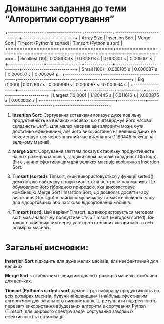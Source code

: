 # Домашнє завдання до теми “Алгоритми сортування”

+------------------+------------------+--------------+-----------------------------+---------------------------+
| Array Size | Insertion Sort | Merge Sort | Timsort (Python's sorted) | Timsort
(Python's sort) |
+==================+==================+==============+=============================+===========================+
| Smallest (10) | 0.000006 s | 0.000013 s | 0.000001 s | 0.000001 s |
+------------------+------------------+--------------+-----------------------------+---------------------------+
| Small (100) | 0.000105 s | 0.000087 s | 0.000007 s | 0.000004 s |
+------------------+------------------+--------------+-----------------------------+---------------------------+
| Big (1,000) | 0.012837 s | 0.000969 s | 0.000083 s | 0.000064 s |
+------------------+------------------+--------------+-----------------------------+---------------------------+
| Largest (10,000) | 1.180445 s | 0.011616 s | 0.000875 s | 0.000862 s |
+------------------+------------------+--------------+-----------------------------+---------------------------+

1. **Insertion Sort**: Сортування вставками показує дуже повільну продуктивність
   на великих масивах, що підтверджує його часова складність O($n^2$). Для малих
   масивів цей алгоритм може бути достатньо ефективним, але його використання на
   великих даних не рекомендується через значний час виконання (1.180445 секунд
   на великому масиві).

2. **Merge Sort**: Сортування злиттям показує стабільну продуктивність на всіх
   розмірах масивів, завдяки своїй часовій складност O(n logn). Він є значно
   ефективнішим для великих масивів порівняно з Insertion Sort.

3. **Timsort (sorted)**: Timsort, який використовується у функції sorted(),
   демонструє найкращу продуктивність на всіх розмірах масивів. Це обумовлено
   його гібридною природою, яка використовує комбінацію Merge Sort і Insertion
   Sort, що дозволяє досягти часу виконання O(n logn) в найгіршому випадку та
   майже лінійного часу для відсортованих або частково відсортованих масивів.

4. **Timsort (sort)**: Цей варіант Timsort, що використовується методом sort,
   має аналогічну продуктивність з Timsort (методом sorted). Він також є
   найшвидшим серед усіх протестованих алгоритмів на всіх розмірах масивів.

# Загальні висновки:

**Insertion Sort** підходить для дуже малих масивів, але неефективний для
великих.

**Merge Sort** є стабільним і швидким для всіх розмірів масивів, особливо для
великих.

**Timsort (Python's sorted і sort)** демонструє найкращу продуктивність на всіх
розмірах масивів, будучи найшвидшим і найбільш ефективним алгоритмом для
загального використання. Ці результати підкреслюють перевагу використання
вбудованих алгоритмів сортування Python (Timsort) для широкого спектра задач
сортування завдяки їх ефективності та оптимізації.
